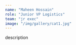 ```yaml
---
name: "Maheen Hossain"
role: "Junior VP Logistics"
team: "jr exec"
image: "/img/gallery/cat1.jpg"
---
```


description